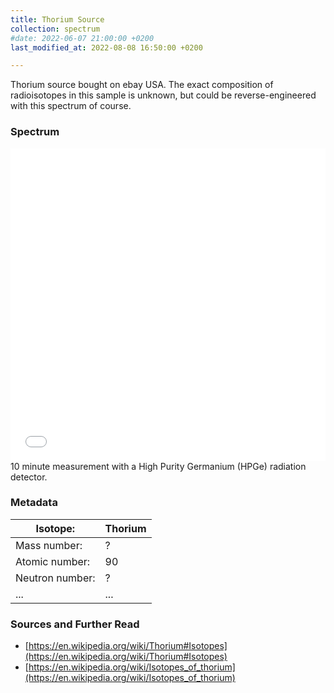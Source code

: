 ```yaml
---
title: Thorium Source
collection: spectrum
#date: 2022-06-07 21:00:00 +0200
last_modified_at: 2022-08-08 16:50:00 +0200

---
```


Thorium source bought on ebay USA. The exact composition of radioisotopes in this sample is unknown, but could be reverse-engineered with this spectrum of course.

### Spectrum

<iframe width="100%" height="500" src="/assets/spectra/ThoriumSource.html" title="Thorium Source gamma spectrum" frameborder="0" allowfullscreen></iframe>
10 minute measurement with a High Purity Germanium (HPGe) radiation detector.

### Metadata

| Isotope: | Thorium |
| --- | --- |
| Mass number: | ? |
| Atomic number: | 90 |
| Neutron number: | ? |
| ... | ... |

### Sources and Further Read

- [https://en.wikipedia.org/wiki/Thorium#Isotopes](https://en.wikipedia.org/wiki/Thorium#Isotopes)
- [https://en.wikipedia.org/wiki/Isotopes_of_thorium](https://en.wikipedia.org/wiki/Isotopes_of_thorium)

